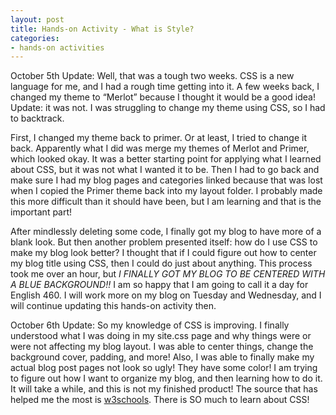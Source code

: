 ```yaml
---
layout: post
title: Hands-on Activity - What is Style?
categories:
- hands-on activities
---
```


October 5th Update:
Well, that was a tough two weeks. CSS is a new language for me, and I had a rough time getting into it. A few weeks back, I changed my theme to “Merlot” because I thought it would be a good idea! Update: it was not. I was struggling to change my theme using CSS, so I had to backtrack.

First, I changed my theme back to primer. Or at least, I tried to change it back. Apparently what I did was merge my themes of Merlot and Primer, which looked okay. It was a better starting point for applying what I learned about CSS, but it was not what I wanted it to be. Then I had to go back and make sure I had my blog pages and categories linked because that was lost when I copied the Primer theme back into my layout folder. I probably made this more difficult than it should have been, but I am learning and that is the important part!

After mindlessly deleting some code, I finally got my blog to have more of a blank look. But then another problem presented itself: how do I use CSS to make my blog look better? I thought that if I could figure out how to center my blog title using CSS, then I could do just about anything. This process took me over an hour, but *I FINALLY GOT MY BLOG TO BE CENTERED WITH A BLUE BACKGROUND!!* I am so happy that I am going to call it a day for English 460. I will work more on my blog on Tuesday and Wednesday, and I will continue updating this hands-on activity then.



October 6th Update:
So my knowledge of CSS is improving. I finally understood what I was doing in my site.css page and why things were or were not affecting my blog layout. I was able to center things, change the background cover, padding, and more! Also, I was able to finally make my actual blog post pages not look so ugly! They have some color!
I am trying to figure out how I want to organize my blog, and then learning how to do it. It will take a while, and this is not my finished product! The source that has helped me the most is [w3schools]( https://www.w3schools.com/css/). There is SO much to learn about CSS!

